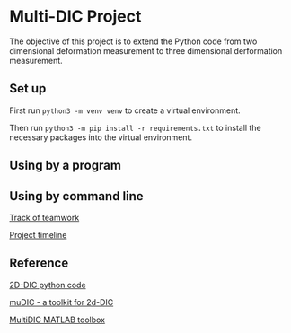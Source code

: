 # Multi-DIC Project
The objective of this project is to extend the Python code from two dimensional deformation measurement to three dimensional derformation measurement.

## Set up
First run `python3 -m venv venv`  to create a virtual environment.

Then run `python3 -m pip install -r requirements.txt` to install the necessary packages into the virtual environment.

## Using by a program


## Using by command line


[Track of teamwork](https://trello.com/b/eWc2PCcY/multidic)

[Project timeline](https://www.tiki-toki.com/timeline/entry/1476718/MultiDIC/)

## Reference
[2D-DIC python code](https://github.com/texm/PReDIC)

[muDIC - a toolkit for 2d-DIC](https://mudic.readthedocs.io/en/latest/)

[MultiDIC MATLAB toolbox](https://github.com/MultiDIC/MultiDIC)
